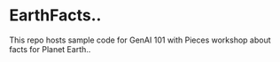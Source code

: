 # EarthFacts..
This repo hosts sample code for GenAI 101 with Pieces workshop about facts for Planet Earth..
